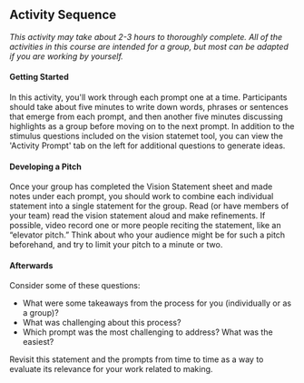 ## Activity Sequence
*This activity may take about 2-3 hours to thoroughly complete. All of the activities in this course are intended for a group, but most can be adapted if you are working by yourself.*


#### Getting Started
In this activity, you'll work through each prompt one at a time. Participants should take about five minutes to write down words, phrases or sentences that emerge from each prompt, and then another five minutes discussing highlights as a group before moving on to the next prompt. In addition to the stimulus questions included on the vision statemet tool, you can view the 'Activity Prompt' tab on the left for additional questions to generate ideas.


#### Developing a Pitch
Once your group has completed the Vision Statement sheet and made notes under each prompt, you should work to combine each individual statement into a single statement for the group. Read (or have members of your team) read the vision statement aloud and make refinements. If possible, video record one or more people reciting the statement, like an “elevator pitch.” Think about who your audience might be for such a pitch beforehand, and try to limit your pitch to a minute or two. 


#### Afterwards
Consider some of these questions:
  * What were some takeaways from the process for you (individually or as a group)?
  * What was challenging about this process?
  * Which prompt was the most challenging to address? What was the easiest?


Revisit this statement and the prompts from time to time as a way to evaluate its relevance for your work related to making.
